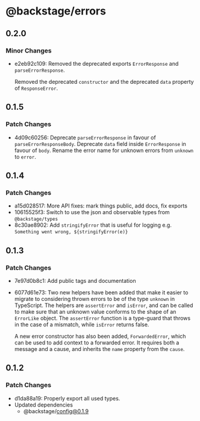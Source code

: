 # @backstage/errors

## 0.2.0

### Minor Changes

- e2eb92c109: Removed the deprecated exports `ErrorResponse` and `parseErrorResponse`.

  Removed the deprecated `constructor` and the deprecated `data` property of `ResponseError`.

## 0.1.5

### Patch Changes

- 4d09c60256: Deprecate `parseErrorResponse` in favour of `parseErrorResponseBody`. Deprecate `data` field inside `ErrorResponse` in favour of `body`.
  Rename the error name for unknown errors from `unknown` to `error`.

## 0.1.4

### Patch Changes

- a15d028517: More API fixes: mark things public, add docs, fix exports
- 10615525f3: Switch to use the json and observable types from `@backstage/types`
- 8c30ae8902: Add `stringifyError` that is useful for logging e.g. `Something went wrong, ${stringifyError(e)}`

## 0.1.3

### Patch Changes

- 7e97d0b8c1: Add public tags and documentation
- 6077d61e73: Two new helpers have been added that make it easier to migrate to considering thrown errors to be of the type `unknown` in TypeScript. The helpers are `assertError` and `isError`, and can be called to make sure that an unknown value conforms to the shape of an `ErrorLike` object. The `assertError` function is a type-guard that throws in the case of a mismatch, while `isError` returns false.

  A new error constructor has also been added, `ForwardedError`, which can be used to add context to a forwarded error. It requires both a message and a cause, and inherits the `name` property from the `cause`.

## 0.1.2

### Patch Changes

- d1da88a19: Properly export all used types.
- Updated dependencies
  - @backstage/config@0.1.9
